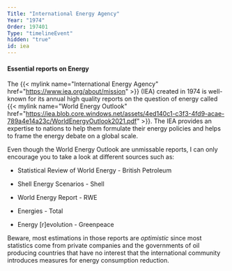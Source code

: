 ```yaml
---
Title: "International Energy Agency"
Year: "1974"
Order: 197401
Type: "timelineEvent"
hidden: "true"
id: iea
---
```


#### Essential reports on Energy

The {{< mylink name="International Energy Agency" href="https://www.iea.org/about/mission"  >}} (IEA) created in 1974 is well-known for its annual high quality reports on the question of energy called {{< mylink name="World Energy Outlook" href="https://iea.blob.core.windows.net/assets/4ed140c1-c3f3-4fd9-acae-789a4e14a23c/WorldEnergyOutlook2021.pdf"  >}}. The IEA provides an expertise to nations to help them formulate their energy policies and helps to frame the energy debate on a global scale.

Even though the World Energy Outlook are unmissable reports, I can only encourage you to take a look at different sources such as:

-   Statistical Review of World Energy - British Petroleum
    
-   Shell Energy Scenarios - Shell
    
-   World Energy Report - RWE
    
-   Energies - Total
    
-   Energy \[r\]evolution - Greenpeace
    

Beware, most estimations in those reports are _optimistic_ since most statistics come from private companies and the governments of oil producing countries that have no interest that the international community introduces measures for energy consumption reduction.